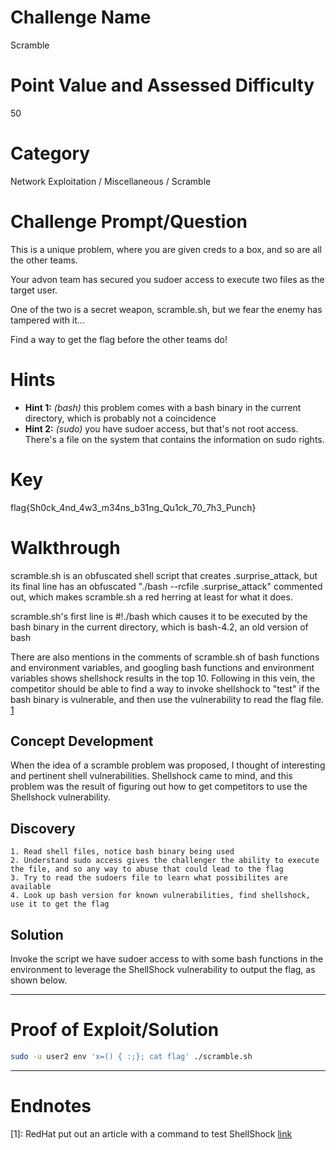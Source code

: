 # Challenge Name
Scramble

# Point Value and Assessed Difficulty
50

# Category
Network Exploitation / Miscellaneous / Scramble

# Challenge Prompt/Question
This is a unique problem, where you are given creds to a box, and so are all the other teams.

Your advon team has secured you sudoer access to execute two files as the target user.

One of the two is a secret weapon, scramble.sh, but we fear the enemy has tampered with it...

Find a way to get the flag before the other teams do!

# Hints

* __Hint 1:__ *(bash)* this problem comes with a bash binary in the current directory, which is probably not a coincidence
* __Hint 2:__ *(sudo)* you have sudoer access, but that's not root access.  There's a file on the system that contains the information on sudo rights.


# Key
flag{Sh0ck_4nd_4w3_m34ns_b31ng_Qu1ck_70_7h3_Punch}

# Walkthrough
scramble.sh is an obfuscated shell script that creates .surprise_attack, but its final line has an obfuscated "./bash --rcfile .surprise_attack" commented out, which makes scramble.sh a red herring at least for what it does.

scramble.sh's first line is #!./bash which causes it to be executed by the bash binary in the current directory, which is bash-4.2, an old version of bash

There are also mentions in the comments of scramble.sh of bash functions and environment variables, and googling bash functions and environment variables shows shellshock results in the top 10.  Following in this vein, the competitor should be able to find a way to invoke shellshock to "test" if the bash binary is vulnerable, and then use the vulnerability to read the flag file. [1](#endnote1)

## Concept Development
When the idea of a scramble problem was proposed, I thought of interesting and pertinent shell vulnerabilities.  Shellshock came to mind, and this problem was the result of figuring out how to get competitors to use the Shellshock vulnerability.

## Discovery
    1. Read shell files, notice bash binary being used
    2. Understand sudo access gives the challenger the ability to execute the file, and so any way to abuse that could lead to the flag
    3. Try to read the sudoers file to learn what possibilites are available
    4. Look up bash version for known vulnerabilities, find shellshock, use it to get the flag


## Solution

Invoke the script we have sudoer access to with some bash functions in the environment to leverage the ShellShock vulnerability to output the flag, as shown below.

----

# Proof of Exploit/Solution

```sh
sudo -u user2 env 'x=() { :;}; cat flag' ./scramble.sh
```

----

# Endnotes

<a name="endnote1">[1]</a>: RedHat put out an article with a command to test ShellShock [link](https://access.redhat.com/articles/1200223)
